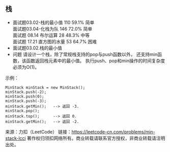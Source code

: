 ## 栈
* 面试题03.02-栈的最小值  	110	59.1%	简单	
面试题03.04-化栈为队  	146	72.0%	简单	
面试题 08.14	布尔运算  	28	48.3%	中等	
面试题 17.21	直方图的水量  	53	64.7%	困难
* 面试题03.02.栈的最小值
* 问题
请设计一个栈，除了常规栈支持的pop与push函数以外，
还支持min函数，该函数返回栈元素中的最小值。
执行push、pop和min操作的时间复杂度必须为O(1)。

示例：
```
MinStack minStack = new MinStack();
minStack.push(-2);
minStack.push(0);
minStack.push(-3);
minStack.getMin();   --> 返回 -3.
minStack.pop();
minStack.top();      --> 返回 0.
minStack.getMin();   --> 返回 -2.
```
来源：力扣（LeetCode）
链接：https://leetcode-cn.com/problems/min-stack-lcci
著作权归领扣网络所有。商业转载请联系官方授权，非商业转载请注明出处。

```
```

    
